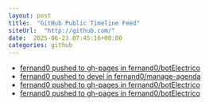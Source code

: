 ```yaml
---
layout: post
title:  "GitHub Public Timeline Feed"
siteUrl:  "http://github.com/"
date:  2025-06-23 07:45:16+00:00
categories: github
---
```

*  [fernand0 pushed to gh-pages in fernand0/botElectrico](https://github.com/fernand0/botElectrico/compare/eafc03ebab...4dc703a1ce)
*  [fernand0 pushed to devel in fernand0/manage-agenda](https://github.com/fernand0/manage-agenda/compare/82386c215b...430571e1f3)
*  [fernand0 pushed to gh-pages in fernand0/botElectrico](https://github.com/fernand0/botElectrico/compare/68e873a4a6...f2f51541a1)
*  [fernand0 pushed to gh-pages in fernand0/botElectrico](https://github.com/fernand0/botElectrico/compare/2692b6090e...5493e17062)
